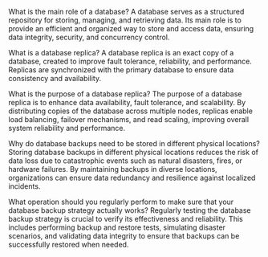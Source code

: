What is the main role of a database?
A database serves as a structured repository for storing, managing, and retrieving data. Its main role is to provide an efficient and organized way to store and access data, ensuring data integrity, security, and concurrency control.

What is a database replica?
A database replica is an exact copy of a database, created to improve fault tolerance, reliability, and performance. Replicas are synchronized with the primary database to ensure data consistency and availability.

What is the purpose of a database replica?
The purpose of a database replica is to enhance data availability, fault tolerance, and scalability. By distributing copies of the database across multiple nodes, replicas enable load balancing, failover mechanisms, and read scaling, improving overall system reliability and performance.

Why do database backups need to be stored in different physical locations?
Storing database backups in different physical locations reduces the risk of data loss due to catastrophic events such as natural disasters, fires, or hardware failures. By maintaining backups in diverse locations, organizations can ensure data redundancy and resilience against localized incidents.

What operation should you regularly perform to make sure that your database backup strategy actually works?
Regularly testing the database backup strategy is crucial to verify its effectiveness and reliability. This includes performing backup and restore tests, simulating disaster scenarios, and validating data integrity to ensure that backups can be successfully restored when needed.
